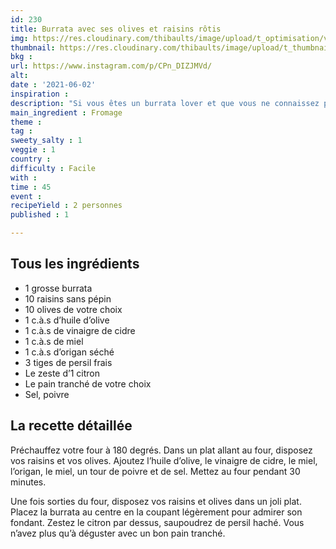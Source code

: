 ```yaml
---
id: 230
title: Burrata avec ses olives et raisins rôtis
img: https://res.cloudinary.com/thibaults/image/upload/t_optimisation/v1622746177/Recipes/20210602_burrata_olives_raisins.jpg
thumbnail: https://res.cloudinary.com/thibaults/image/upload/t_thumbnail_josie/v1622746177/Recipes/20210602_burrata_olives_raisins.jpg
bkg : 
url: https://www.instagram.com/p/CPn_DIZJMVd/
alt: 
date : '2021-06-02'
inspiration : 
description: "Si vous êtes un burrata lover et que vous ne connaissez pas cette association raisins et olives au four, je vous conseille vivement d’essayer !"
main_ingredient : Fromage
theme : 
tag : 
sweety_salty : 1
veggie : 1
country : 
difficulty : Facile
with : 
time : 45
event :
recipeYield : 2 personnes
published : 1

---
```


## Tous les ingrédients
 - 1 grosse burrata
 - 10 raisins sans pépin
 - 10 olives de votre choix
 - 1 c.à.s d’huile d’olive
 - 1 c.à.s de vinaigre de cidre
 - 1 c.à.s de miel
 - 1 c.à.s d’origan séché
 - 3 tiges de persil frais
 - Le zeste d’1 citron
 - Le pain tranché de votre choix
 - Sel, poivre

## La recette détaillée
Préchauffez votre four à 180 degrés. Dans un plat allant au four, disposez vos raisins et vos olives. Ajoutez l’huile d’olive, le vinaigre de cidre, le miel, l’origan, le miel, un tour de poivre et de sel. Mettez au four pendant 30 minutes.

Une fois sorties du four, disposez vos raisins et olives dans un joli plat. Placez la burrata au centre en la coupant légèrement pour admirer son fondant. Zestez le citron par dessus, saupoudrez de persil haché. Vous n’avez plus qu’à déguster avec un bon pain tranché.
